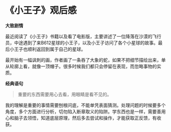 <!--
 * @Author: caixin 1058360098@qq.com
 * @Date: 2024-05-25 17:53:45
 * @LastEditors: caixin 1058360098@qq.com
 * @LastEditTime: 2024-05-25 18:02:52
 * @FilePath: \docsify\docs\articles\read\r9.md
 * @Description: 这是默认设置,请设置`customMade`, 打开koroFileHeader查看配置 进行设置: https://github.com/OBKoro1/koro1FileHeader/wiki/%E9%85%8D%E7%BD%AE
-->
# 《小王子》观后感

**大致剧情**

最近阅读了《小王子》书籍以及看了电影版，主要讲述了一位降落在沙漠的飞行员，中途遇到了来B612星球的小王子，以及小王子访问了各个小星球的故事。最后小王子也顺利返回到属于自己的星球。

最开始有一幅讽刺的画，作者画了一条吞了大象的蛇，如果不把细节描绘出来，单从轮廓上看，就像一顶帽子。很多时候我们都只会停留在表现，而忽略事物的实质。

<!-- 最后虽然小王子守护的那一朵玫瑰虽然枯萎了，但它的一片片花瓣，也化成了美丽的 -->

**经典语句**

>重要的东西需要用心去看，用眼睛是看不见的。

我的理解是重要的事情需要刨根问底，不能单凭表面猜测。处理问题的时候要多个角度，多个方面进行分析，切勿陷入断章取义的陷阱。学东西也是一样，需要善用心和脑子去领悟，知道底层原理，然后多去尝试和操作，才能获取正反馈，有收获。